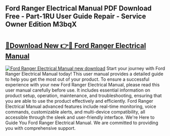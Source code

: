 ## Ford Ranger Electrical Manual PDF Download Free - Part-1RU User Guide Repair - Service Owner Edition M3bqX

# <h2><a href="http://bc6943.oget.top/?id=Ford+Ranger+Electrical+Manual">🔗Download New 👉🔴 Ford Ranger Electrical Manual</a></h2>

[![Ford Ranger Electrical Manual new download](https://i.imgur.com/5g1atiW.png)](http://bc6943.oget.top/?id=Ford+Ranger+Electrical+Manual)
Start your journey with Ford Ranger Electrical Manual today! This user manual provides a detailed guide to help you get the most out of your product. To ensure a successful experience with your new Ford Ranger Electrical Manual, please read this user manual carefully before use. It includes essential information on product setup, operation, maintenance, and troubleshooting, ensuring that you are able to use the product effectively and efficiently. Ford Ranger Electrical Manual advanced features include real-time monitoring, voice commands, customizable alerts, and multi-device compatibility, all accessible through the sleek and user-friendly interface. We're Here to Guide You Ford Ranger Electrical Manual. We are committed to providing you with comprehensive support.
